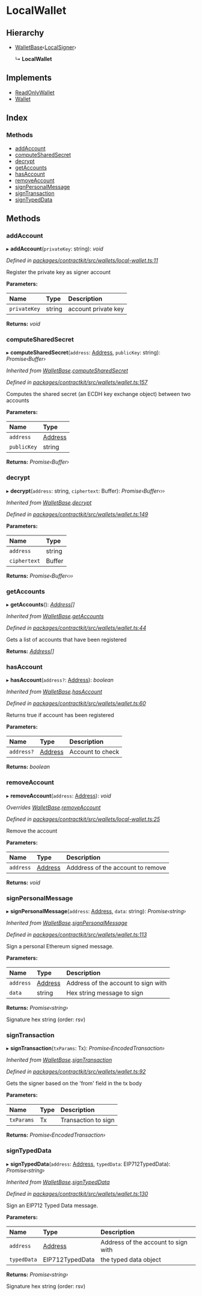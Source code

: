 # LocalWallet

## Hierarchy

* [WalletBase](../classes/_wallets_wallet_.walletbase.md)‹[LocalSigner](../classes/_wallets_signers_local_signer_.localsigner.md)›

  ↳ **LocalWallet**

## Implements

* [ReadOnlyWallet](../interfaces/_wallets_wallet_.readonlywallet.md)
* [Wallet](../interfaces/_wallets_wallet_.wallet.md)

## Index

### Methods

* [addAccount](../classes/_wallets_local_wallet_.localwallet.md#addaccount)
* [computeSharedSecret](../classes/_wallets_local_wallet_.localwallet.md#computesharedsecret)
* [decrypt](../classes/_wallets_local_wallet_.localwallet.md#decrypt)
* [getAccounts](../classes/_wallets_local_wallet_.localwallet.md#getaccounts)
* [hasAccount](../classes/_wallets_local_wallet_.localwallet.md#hasaccount)
* [removeAccount](../classes/_wallets_local_wallet_.localwallet.md#removeaccount)
* [signPersonalMessage](../classes/_wallets_local_wallet_.localwallet.md#signpersonalmessage)
* [signTransaction](../classes/_wallets_local_wallet_.localwallet.md#signtransaction)
* [signTypedData](../classes/_wallets_local_wallet_.localwallet.md#signtypeddata)

## Methods

### addAccount

▸ **addAccount**\(`privateKey`: string\): _void_

_Defined in_ [_packages/contractkit/src/wallets/local-wallet.ts:11_](https://github.com/celo-org/celo-monorepo/blob/master/packages/contractkit/src/wallets/local-wallet.ts#L11)

Register the private key as signer account

**Parameters:**

| Name | Type | Description |
| :--- | :--- | :--- |
| `privateKey` | string | account private key |

**Returns:** _void_

### computeSharedSecret

▸ **computeSharedSecret**\(`address`: [Address](_base_.md#address), `publicKey`: string\): _Promise‹Buffer›_

_Inherited from_ [_WalletBase_](../classes/_wallets_wallet_.walletbase.md)_._[_computeSharedSecret_](../classes/_wallets_wallet_.walletbase.md#computesharedsecret)

_Defined in_ [_packages/contractkit/src/wallets/wallet.ts:157_](https://github.com/celo-org/celo-monorepo/blob/master/packages/contractkit/src/wallets/wallet.ts#L157)

Computes the shared secret \(an ECDH key exchange object\) between two accounts

**Parameters:**

| Name | Type |
| :--- | :--- |
| `address` | [Address](_base_.md#address) |
| `publicKey` | string |

**Returns:** _Promise‹Buffer›_

### decrypt

▸ **decrypt**\(`address`: string, `ciphertext`: Buffer\): _Promise‹Buffer‹››_

_Inherited from_ [_WalletBase_](../classes/_wallets_wallet_.walletbase.md)_._[_decrypt_](../classes/_wallets_wallet_.walletbase.md#decrypt)

_Defined in_ [_packages/contractkit/src/wallets/wallet.ts:149_](https://github.com/celo-org/celo-monorepo/blob/master/packages/contractkit/src/wallets/wallet.ts#L149)

**Parameters:**

| Name | Type |
| :--- | :--- |
| `address` | string |
| `ciphertext` | Buffer |

**Returns:** _Promise‹Buffer‹››_

### getAccounts

▸ **getAccounts**\(\): [_Address_](_base_.md#address)_\[\]_

_Inherited from_ [_WalletBase_](../classes/_wallets_wallet_.walletbase.md)_._[_getAccounts_](../classes/_wallets_wallet_.walletbase.md#getaccounts)

_Defined in_ [_packages/contractkit/src/wallets/wallet.ts:44_](https://github.com/celo-org/celo-monorepo/blob/master/packages/contractkit/src/wallets/wallet.ts#L44)

Gets a list of accounts that have been registered

**Returns:** [_Address_](_base_.md#address)_\[\]_

### hasAccount

▸ **hasAccount**\(`address?`: [Address](_base_.md#address)\): _boolean_

_Inherited from_ [_WalletBase_](../classes/_wallets_wallet_.walletbase.md)_._[_hasAccount_](../classes/_wallets_wallet_.walletbase.md#hasaccount)

_Defined in_ [_packages/contractkit/src/wallets/wallet.ts:60_](https://github.com/celo-org/celo-monorepo/blob/master/packages/contractkit/src/wallets/wallet.ts#L60)

Returns true if account has been registered

**Parameters:**

| Name | Type | Description |
| :--- | :--- | :--- |
| `address?` | [Address](_base_.md#address) | Account to check |

**Returns:** _boolean_

### removeAccount

▸ **removeAccount**\(`address`: [Address](_base_.md#address)\): _void_

_Overrides_ [_WalletBase_](../classes/_wallets_wallet_.walletbase.md)_._[_removeAccount_](../classes/_wallets_wallet_.walletbase.md#removeaccount)

_Defined in_ [_packages/contractkit/src/wallets/local-wallet.ts:25_](https://github.com/celo-org/celo-monorepo/blob/master/packages/contractkit/src/wallets/local-wallet.ts#L25)

Remove the account

**Parameters:**

| Name | Type | Description |
| :--- | :--- | :--- |
| `address` | [Address](_base_.md#address) | Adddress of the account to remove |

**Returns:** _void_

### signPersonalMessage

▸ **signPersonalMessage**\(`address`: [Address](_base_.md#address), `data`: string\): _Promise‹string›_

_Inherited from_ [_WalletBase_](../classes/_wallets_wallet_.walletbase.md)_._[_signPersonalMessage_](../classes/_wallets_wallet_.walletbase.md#signpersonalmessage)

_Defined in_ [_packages/contractkit/src/wallets/wallet.ts:113_](https://github.com/celo-org/celo-monorepo/blob/master/packages/contractkit/src/wallets/wallet.ts#L113)

Sign a personal Ethereum signed message.

**Parameters:**

| Name | Type | Description |
| :--- | :--- | :--- |
| `address` | [Address](_base_.md#address) | Address of the account to sign with |
| `data` | string | Hex string message to sign |

**Returns:** _Promise‹string›_

Signature hex string \(order: rsv\)

### signTransaction

▸ **signTransaction**\(`txParams`: Tx\): _Promise‹EncodedTransaction›_

_Inherited from_ [_WalletBase_](../classes/_wallets_wallet_.walletbase.md)_._[_signTransaction_](../classes/_wallets_wallet_.walletbase.md#signtransaction)

_Defined in_ [_packages/contractkit/src/wallets/wallet.ts:92_](https://github.com/celo-org/celo-monorepo/blob/master/packages/contractkit/src/wallets/wallet.ts#L92)

Gets the signer based on the 'from' field in the tx body

**Parameters:**

| Name | Type | Description |
| :--- | :--- | :--- |
| `txParams` | Tx | Transaction to sign |

**Returns:** _Promise‹EncodedTransaction›_

### signTypedData

▸ **signTypedData**\(`address`: [Address](_base_.md#address), `typedData`: EIP712TypedData\): _Promise‹string›_

_Inherited from_ [_WalletBase_](../classes/_wallets_wallet_.walletbase.md)_._[_signTypedData_](../classes/_wallets_wallet_.walletbase.md#signtypeddata)

_Defined in_ [_packages/contractkit/src/wallets/wallet.ts:130_](https://github.com/celo-org/celo-monorepo/blob/master/packages/contractkit/src/wallets/wallet.ts#L130)

Sign an EIP712 Typed Data message.

**Parameters:**

| Name | Type | Description |
| :--- | :--- | :--- |
| `address` | [Address](_base_.md#address) | Address of the account to sign with |
| `typedData` | EIP712TypedData | the typed data object |

**Returns:** _Promise‹string›_

Signature hex string \(order: rsv\)

